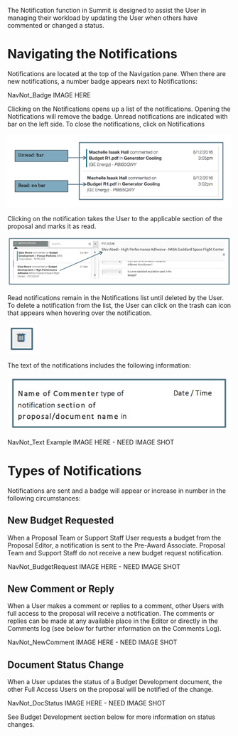 The Notification function in Summit is designed to assist the User in managing their workload by updating the User when others have commented or changed a status.  

# Navigating the Notifications
Notifications are located at the top of the Navigation pane.  When there are new notifications, a number badge appears next to Notifications:

NavNot_Badge IMAGE HERE

Clicking on the Notifications opens up a list of the notifications.  Opening the Notifications will remove the badge.  Unread notifications are indicated with bar on the left side.  To close the notifications, click on Notifications

![Notification Unread Indicator](../images/navigation/NavNot_UnreadRead.jpg)

Clicking on the notification takes the User to the applicable section of the proposal and marks it as read.

![Click on Notification to be Taken to Proposal Section](../images/navigation/NavNot_TakeToProposal.jpg)

Read notifications remain in the Notifications list until deleted by the User.  To delete a notification from the list, the User can click on the  trash can icon that appears when hovering over the notification.

![Navigation Trashcan Icon](../images/navigation/NavNot_Trashcan.jpg)

The text of the notifications includes the following information:

![Navigation Text](../images/navigation/NavNot_TextInfo.jpg)

NavNot_Text Example  IMAGE HERE - NEED IMAGE SHOT

# Types of Notifications
Notifications are sent and a badge will appear or increase in number in the following circumstances:

## New Budget Requested
When a Proposal Team or Support Staff User requests a budget from the Proposal Editor, a notification is sent to the Pre-Award Associate.  Proposal Team and Support Staff do not receive a new budget request notification.

NavNot_BudgetRequest IMAGE HERE - NEED IMAGE SHOT

## New Comment or Reply
When a User makes a comment or replies to a comment, other Users with full access to the proposal will receive a notification.  The comments or replies can be made at any available place in the Editor or directly in the Comments log (see below for further information on the Comments Log).

NavNot_NewComment IMAGE HERE - NEED IMAGE SHOT

## Document Status Change
When a User updates the status of a Budget Development document, the other Full Access Users on the proposal will be notified of the change.  

NavNot_DocStatus IMAGE HERE - NEED IMAGE SHOT

See Budget Development section below for more information on status changes.
